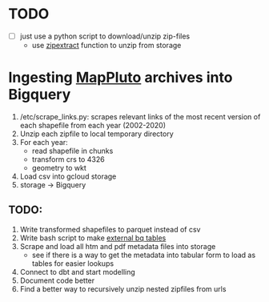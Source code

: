 # TODO
- [ ] just use a python script to download/unzip zip-files  
    - use [zipextract](https://stackoverflow.com/questions/49541026/how-do-i-unzip-a-zip-file-in-google-cloud-storage) function to unzip from storage
# Ingesting [MapPluto](https://www1.nyc.gov/site/planning/data-maps/open-data/bytes-archive.page?sorts[year]=0) archives into Bigquery

1. /etc/scrape_links.py: scrapes relevant links of the most recent version of each shapefile from each year (2002-2020)
2. Unzip each zipfile to local temporary directory
3. For each year:
    - read shapefile in chunks
    - transform crs to 4326
    - geometry to wkt
4. Load csv into gcloud storage
5. storage -> Bigquery


## TODO:

1. Write transformed shapefiles to parquet instead of csv
2. Write bash script to make [external bq tables](https://medium.com/google-cloud/loading-and-transforming-data-into-bigquery-using-dbt-65307ad401cd)
2. Scrape and load all htm and pdf metadata files into storage
   - see if there is a way to get the metadata into tabular form to load as tables for easier lookups
2. Connect to dbt and start modelling
3. Document code better
4. Find a better way to recursively unzip nested zipfiles from urls
